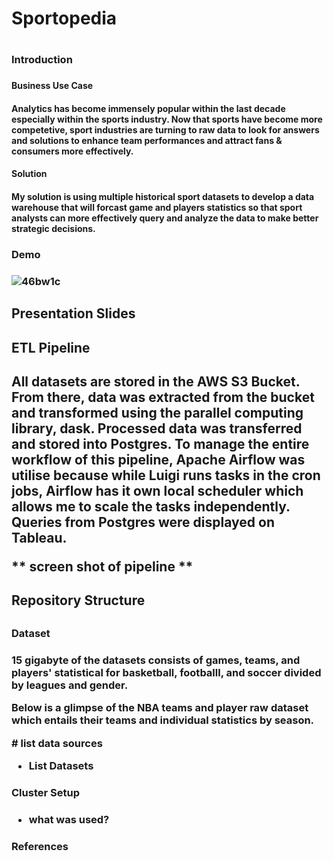 <h1>Sportopedia<h1>

<h3>Introduction<h3>

<h4>Business Use Case<h4>
  
Analytics has become immensely popular within the last decade especially within the sports industry. Now that sports have become more competetive, sport industries are turning to raw data to look for answers and solutions to enhance team performances and attract fans & consumers more effectively. 

<h4>Solution<h4>
  
My solution is using multiple historical sport datasets to develop a data warehouse that will forcast game and players statistics so that sport analysts can more effectively query and analyze the data to make better strategic decisions.
  
<h3>Demo<h3>

![46bw1c](https://user-images.githubusercontent.com/48367736/85785290-26104800-b6f7-11ea-813e-0780d9768b76.gif)



<h2>Presentation Slides<h2>

<h2> ETL Pipeline <h2>

<p> All datasets are stored in the AWS S3 Bucket. From there, data was extracted from the bucket and transformed using the parallel computing library, dask. Processed data was transferred and stored into Postgres. To manage the entire workflow of this pipeline, Apache Airflow was utilise because while Luigi runs tasks in the cron jobs, Airflow has it own local scheduler which allows me to scale the tasks independently. Queries from Postgres were displayed on Tableau. 
 
 ** screen shot of pipeline **
 
<h2> Repository Structure <h2>



<h3>Dataset<h3>

<p> 15 gigabyte of the datasets consists of games, teams, and players' statistical for basketball, footballl, and soccer divided by leagues and gender. 
<p> Below is a glimpse of the NBA teams and player raw dataset which entails their teams and individual statistics by season.<p>
  # list data sources

* List Datasets

<h3> Cluster Setup <h3>
  
  * what was used?
  
<h3> References <h3>






